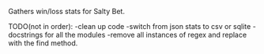 Gathers win/loss stats for Salty Bet.

TODO(not in order):
    -clean up code
    -switch from json stats to csv or sqlite
    -docstrings for all the modules
    -remove all instances of regex and replace with the find method.